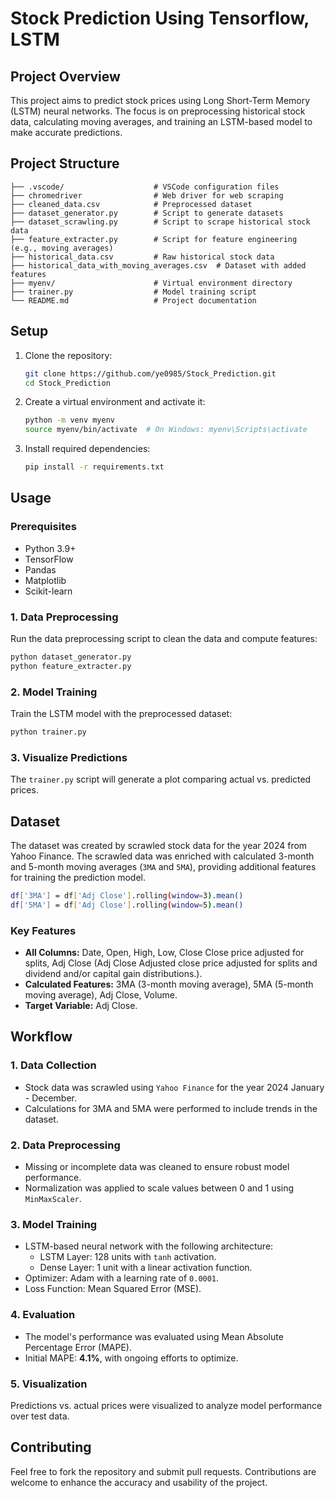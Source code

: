 # Stock Prediction Using Tensorflow, LSTM

## Project Overview
This project aims to predict stock prices using Long Short-Term Memory (LSTM) neural networks. The focus is on preprocessing historical stock data, calculating moving averages, and training an LSTM-based model to make accurate predictions.

## Project Structure

```
├── .vscode/                    # VSCode configuration files
├── chromedriver                # Web driver for web scraping
├── cleaned_data.csv            # Preprocessed dataset
├── dataset_generator.py        # Script to generate datasets
├── dataset_scrawling.py        # Script to scrape historical stock data
├── feature_extracter.py        # Script for feature engineering (e.g., moving averages)
├── historical_data.csv         # Raw historical stock data
├── historical_data_with_moving_averages.csv  # Dataset with added features
├── myenv/                      # Virtual environment directory
├── trainer.py                  # Model training script
└── README.md                   # Project documentation
```

## Setup

1. Clone the repository:
   ```bash
   git clone https://github.com/ye0985/Stock_Prediction.git
   cd Stock_Prediction
   ```

2. Create a virtual environment and activate it:
   ```bash
   python -m venv myenv
   source myenv/bin/activate  # On Windows: myenv\Scripts\activate
   ```

3. Install required dependencies:
   ```bash
   pip install -r requirements.txt
   ```

## Usage
### Prerequisites
- Python 3.9+
- TensorFlow
- Pandas
- Matplotlib
- Scikit-learn

### 1. Data Preprocessing
Run the data preprocessing script to clean the data and compute features:
```bash
python dataset_generator.py
python feature_extracter.py
```

### 2. Model Training
Train the LSTM model with the preprocessed dataset:
```bash
python trainer.py
```

### 3. Visualize Predictions
The `trainer.py` script will generate a plot comparing actual vs. predicted prices.

## Dataset
The dataset was created by scrawled stock data for the year 2024 from Yahoo Finance. The scrawled data was enriched with calculated 3-month and 5-month moving averages (`3MA` and `5MA`), providing additional features for training the prediction model.
```bash
df['3MA'] = df['Adj Close'].rolling(window=3).mean()
df['5MA'] = df['Adj Close'].rolling(window=5).mean()
```

### Key Features
- **All Columns:** Date, Open, High, Low, Close Close price adjusted for splits, Adj Close (Adj Close Adjusted close price adjusted for splits and dividend and/or capital gain distributions.).
- **Calculated Features:** 3MA (3-month moving average), 5MA (5-month moving average), Adj Close, Volume.
- **Target Variable:** Adj Close.

## Workflow

### 1. Data Collection
- Stock data was scrawled using `Yahoo Finance` for the year 2024 January - December.
- Calculations for 3MA and 5MA were performed to include trends in the dataset.

### 2. Data Preprocessing
- Missing or incomplete data was cleaned to ensure robust model performance.
- Normalization was applied to scale values between 0 and 1 using `MinMaxScaler`.

### 3. Model Training
- LSTM-based neural network with the following architecture:
  - LSTM Layer: 128 units with `tanh` activation.
  - Dense Layer: 1 unit with a linear activation function.
- Optimizer: Adam with a learning rate of `0.0001`.
- Loss Function: Mean Squared Error (MSE).

### 4. Evaluation
- The model's performance was evaluated using Mean Absolute Percentage Error (MAPE).
- Initial MAPE: **4.1%**, with ongoing efforts to optimize.

### 5. Visualization
Predictions vs. actual prices were visualized to analyze model performance over test data.


## Contributing

Feel free to fork the repository and submit pull requests. Contributions are welcome to enhance the accuracy and usability of the project.



